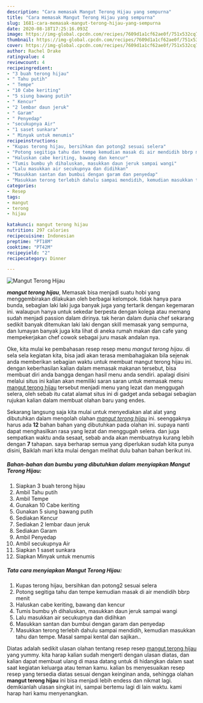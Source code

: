 ```yaml
---
description: "Cara memasak Mangut Terong Hijau yang sempurna"
title: "Cara memasak Mangut Terong Hijau yang sempurna"
slug: 1681-cara-memasak-mangut-terong-hijau-yang-sempurna
date: 2020-08-18T17:25:16.093Z
image: https://img-global.cpcdn.com/recipes/7609d1a1cf62ae0f/751x532cq70/mangut-terong-hijau-foto-resep-utama.jpg
thumbnail: https://img-global.cpcdn.com/recipes/7609d1a1cf62ae0f/751x532cq70/mangut-terong-hijau-foto-resep-utama.jpg
cover: https://img-global.cpcdn.com/recipes/7609d1a1cf62ae0f/751x532cq70/mangut-terong-hijau-foto-resep-utama.jpg
author: Rachel Drake
ratingvalue: 4
reviewcount: 4
recipeingredient:
- "3 buah terong hijau"
- " Tahu putih"
- " Tempe"
- "10 Cabe keriting"
- "5 siung bawang putih"
- " Kencur"
- "2 lembar daun jeruk"
- " Garam"
- " Penyedap"
- "secukupnya Air"
- "1 saset sunkara"
- " Minyak untuk menumis"
recipeinstructions:
- "Kupas terong hijau, bersihkan dan potong2 sesuai selera"
- "Potong segitiga tahu dan tempe kemudian masak di air mendidih bbrp menit"
- "Haluskan cabe keriting, bawang dan kencur"
- "Tumis bumbu yh dihaluskan, masukkan daun jeruk sampai wangi"
- "Lalu masukkan air secukupnya dan didihkan"
- "Masukkan santan dan bumbui dengan garam dan penyedap"
- "Masukkan terong terlebih dahulu sampai mendidih, kemudian masukkan tahu dan tempe. Masal sampai kental dan sajikan.."
categories:
- Resep
tags:
- mangut
- terong
- hijau

katakunci: mangut terong hijau 
nutrition: 297 calories
recipecuisine: Indonesian
preptime: "PT18M"
cooktime: "PT42M"
recipeyield: "2"
recipecategory: Dinner

---
```



![Mangut Terong Hijau](https://img-global.cpcdn.com/recipes/7609d1a1cf62ae0f/751x532cq70/mangut-terong-hijau-foto-resep-utama.jpg)

<b><i>mangut terong hijau</i></b>, Memasak bisa menjadi suatu hobi yang menggembirakan dilakukan oleh berbagai kelompok. tidak hanya para bunda, sebagian laki laki juga banyak juga yang tertarik dengan kegemaran ini. walaupun hanya untuk sekedar berpesta dengan kolega atau memang sudah menjadi passion dalam dirinya. tak heran dalam dunia chef sekarang sedikit banyak ditemukan laki laki dengan skill memasak yang sempurna, dan lumayan banyak juga kita lihat di aneka rumah makan dan cafe yang mempekerjakan chef cowok sebagai juru masak andalan nya.



Oke, kita mulai ke pembahasan resep resep menu <i>mangut terong hijau</i>. di sela sela kegiatan kita, bisa jadi akan terasa membahagiakan bila sejenak anda memberikan sebagian waktu untuk membuat mangut terong hijau ini. dengan keberhasilan kalian dalam memasak makanan tersebut, bisa membuat diri anda bangga dengan hasil menu anda sendiri. apalagi disini melalui situs ini kalian akan memiliki saran saran untuk memasak menu <u>mangut terong hijau</u> tersebut menjadi menu yang lezat dan menggugah selera, oleh sebab itu catat alamat situs ini di gadget anda sebagai sebagian rujukan kalian dalam membuat olahan baru yang endes.


Sekarang langsung saja kita mulai untuk menyediakan alat alat yang dibutuhkan dalam mengolah olahan <u><i>mangut terong hijau</i></u> ini. seenggaknya harus ada <b>12</b> bahan bahan yang dibutuhkan pada olahan ini. supaya nanti dapat menghasilkan rasa yang lezat dan menggugah selera. dan juga sempatkan waktu anda sesaat, sebab anda akan membuatnya kurang lebih dengan <b>7</b> tahapan. saya berharap semua yang diperlukan sudah kita punya disini, Baiklah mari kita mulai dengan melihat dulu bahan bahan berikut ini.

<!--inarticleads1-->

##### Bahan-bahan dan bumbu yang dibutuhkan dalam menyiapkan Mangut Terong Hijau:

1. Siapkan 3 buah terong hijau
1. Ambil  Tahu putih
1. Ambil  Tempe
1. Gunakan 10 Cabe keriting
1. Gunakan 5 siung bawang putih
1. Sediakan  Kencur
1. Sediakan 2 lembar daun jeruk
1. Sediakan  Garam
1. Ambil  Penyedap
1. Ambil secukupnya Air
1. Siapkan 1 saset sunkara
1. Siapkan  Minyak untuk menumis




<!--inarticleads2-->

##### Tata cara menyiapkan Mangut Terong Hijau:

1. Kupas terong hijau, bersihkan dan potong2 sesuai selera
1. Potong segitiga tahu dan tempe kemudian masak di air mendidih bbrp menit
1. Haluskan cabe keriting, bawang dan kencur
1. Tumis bumbu yh dihaluskan, masukkan daun jeruk sampai wangi
1. Lalu masukkan air secukupnya dan didihkan
1. Masukkan santan dan bumbui dengan garam dan penyedap
1. Masukkan terong terlebih dahulu sampai mendidih, kemudian masukkan tahu dan tempe. Masal sampai kental dan sajikan..




Diatas adalah sedikit ulasan olahan tentang resep resep <u>mangut terong hijau</u> yang yummy. kita harap kalian sudah mengerti dengan ulasan diatas, dan kalian dapat membuat ulang di masa datang untuk di hidangkan dalam saat saat kegiatan keluarga atau teman kamu. kalian bs menyesuaikan resep resep yang tersedia diatas sesuai dengan keinginan anda, sehingga olahan <b>mangut terong hijau</b> ini bisa menjadi lebih endess dan nikmat lagi. demikianlah ulasan singkat ini, sampai bertemu lagi di lain waktu. kami harap hari kamu menyenangkan.
